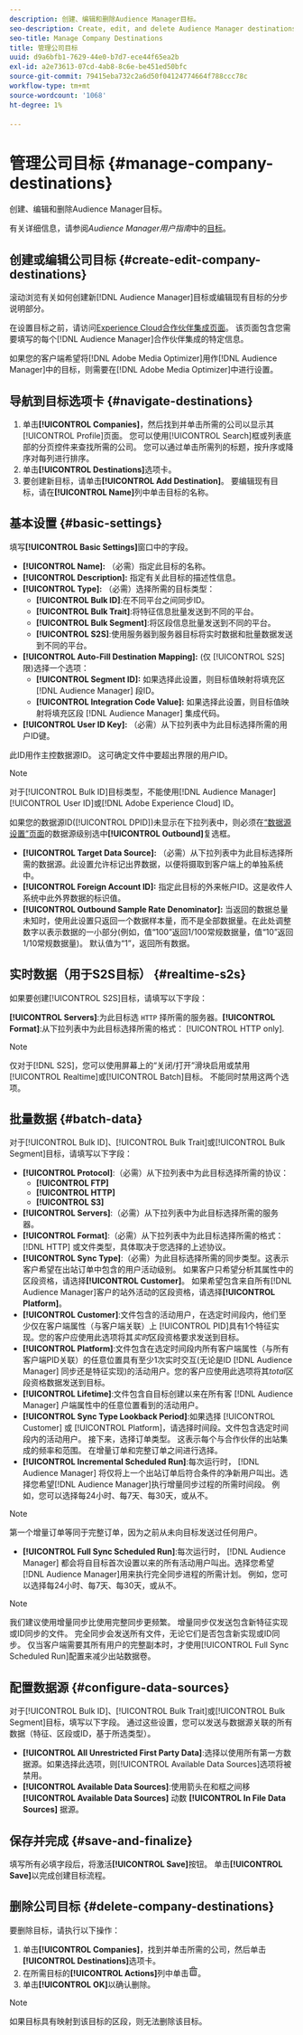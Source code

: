 ```yaml
---
description: 创建、编辑和删除Audience Manager目标。
seo-description: Create, edit, and delete Audience Manager destinations.
seo-title: Manage Company Destinations
title: 管理公司目标
uuid: d9a6bfb1-7629-44e0-b7d7-ece44f65ea2b
exl-id: a2e73613-07cd-4ab8-8c6e-be451ed50bfc
source-git-commit: 79415eba732c2a6d50f04124774664f788ccc78c
workflow-type: tm+mt
source-wordcount: '1068'
ht-degree: 1%

---
```


# 管理公司目标 {#manage-company-destinations}

创建、编辑和删除Audience Manager目标。

<!-- t_company_destinations.xml -->

有关详细信息，请参阅&#x200B;*Audience Manager用户指南*&#x200B;中的[目标](https://experienceleague.adobe.com/docs/audience-manager/user-guide/features/destinations/destinations.html)。

## 创建或编辑公司目标 {#create-edit-company-destinations}

滚动浏览有关如何创建新[!DNL Audience Manager]目标或编辑现有目标的分步说明部分。

<!-- create-edit-company-destinations.xml -->

在设置目标之前，请访问[Experience Cloud合作伙伴集成页面](https://wiki.corp.adobe.com/x/mPIMPw)。 该页面包含您需要填写的每个[!DNL Audience Manager]合作伙伴集成的特定信息。

如果您的客户端希望将[!DNL Adobe Media Optimizer]用作[!DNL Audience Manager]中的目标，则需要在[!DNL Adobe Media Optimizer]中进行设置。

## 导航到目标选项卡 {#navigate-destinations}

1. 单击&#x200B;**[!UICONTROL Companies]**，然后找到并单击所需的公司以显示其[!UICONTROL Profile]页面。 您可以使用[!UICONTROL Search]框或列表底部的分页控件来查找所需的公司。 您可以通过单击所需列的标题，按升序或降序对每列进行排序。
1. 单击&#x200B;**[!UICONTROL Destinations]**&#x200B;选项卡。
1. 要创建新目标，请单击&#x200B;**[!UICONTROL Add Destination]**。 要编辑现有目标，请在&#x200B;**[!UICONTROL Name]**&#x200B;列中单击目标的名称。

## 基本设置 {#basic-settings}

填写&#x200B;**[!UICONTROL Basic Settings]**&#x200B;窗口中的字段。

* **[!UICONTROL Name]:** （必需）指定此目标的名称。
* **[!UICONTROL Description]:** 指定有关此目标的描述性信息。
* **[!UICONTROL Type]:** （必需）选择所需的目标类型：
   * **[!UICONTROL Bulk ID]**:在不同平台之间同步ID。
   * **[!UICONTROL Bulk Trait]**:将特征信息批量发送到不同的平台。
   * **[!UICONTROL Bulk Segment]**:将区段信息批量发送到不同的平台。
   * **[!UICONTROL S2S]**:使用服务器到服务器目标将实时数据和批量数据发送到不同的平台。
* **[!UICONTROL Auto-Fill Destination Mapping]:** (仅 [!UICONTROL S2S] 限)选择一个选项：
   * **[!UICONTROL Segment ID]:** 如果选择此设置，则目标值映射将填充区 [!DNL Audience Manager] 段ID。
   * **[!UICONTROL Integration Code Value]:** 如果选择此设置，则目标值映射将填充区段 [!DNL Audience Manager] 集成代码。
* **[!UICONTROL User ID Key]:** （必需）从下拉列表中为此目标选择所需的用户ID键。

此ID用作主控数据源ID。 这可确定文件中要超出界限的用户ID。

>[!NOTE]
>
>对于[!UICONTROL Bulk ID]目标类型，不能使用[!DNL Audience Manager] [!UICONTROL User ID]或[!DNL Adobe Experience Cloud] ID。

如果您的数据源ID([!UICONTROL DPID])未显示在下拉列表中，则必须在[“数据源设置”页面](https://experienceleague.adobe.com/docs/audience-manager/user-guide/features/data-sources/manage-datasources.html)的数据源级别选中&#x200B;**[!UICONTROL Outbound]**&#x200B;复选框。

* **[!UICONTROL Target Data Source]:** （必需）从下拉列表中为此目标选择所需的数据源。此设置允许标记出界数据，以便将摄取到客户端上的单独系统中。
* **[!UICONTROL Foreign Account ID]:** 指定此目标的外来帐户ID。这是收件人系统中此外界数据的标识值。
* **[!UICONTROL Outbound Sample Rate Denominator]:** 当返回的数据总量未知时，使用此设置只返回一个数据样本量，而不是全部数据量。在此处调整数字以表示数据的一小部分(例如，值“100”返回1/100常规数据量，值“10”返回1/10常规数据量)。 默认值为“1”，返回所有数据。

## 实时数据（用于S2S目标） {#realtime-s2s}

如果要创建[!UICONTROL S2S]目标，请填写以下字段：

**[!UICONTROL Servers]**:为此目标选 `HTTP` 择所需的服务器。**[!UICONTROL Format]**:从下拉列表中为此目标选择所需的格式： [!UICONTROL HTTP only].

>[!NOTE]
>
>仅对于[!DNL S2S]，您可以使用屏幕上的“关闭/打开”滑块启用或禁用[!UICONTROL Realtime]或[!UICONTROL Batch]目标。 不能同时禁用这两个选项。

## 批量数据 {#batch-data}

对于[!UICONTROL Bulk ID]、[!UICONTROL Bulk Trait]或[!UICONTROL Bulk Segment]目标，请填写以下字段：

* **[!UICONTROL Protocol]**:（必需）从下拉列表中为此目标选择所需的协议：
   * **[!UICONTROL FTP]**
   * **[!UICONTROL HTTP]**
   * **[!UICONTROL S3]**
* **[!UICONTROL Servers]**:（必需）从下拉列表中为此目标选择所需的服务器。
* **[!UICONTROL Format]**:（必需）从下拉列表中为此目标选择所需的格式： [!DNL HTTP] 或文件类型，具体取决于您选择的上述协议。
* **[!UICONTROL Sync Type]**:（必需）为此目标选择所需的同步类型。这表示客户希望在出站订单中包含的用户活动级别。 如果客户只希望分析其属性中的区段资格，请选择&#x200B;**[!UICONTROL Customer]**。 如果希望包含来自所有[!DNL Audience Manager]客户的站外活动的区段资格，请选择&#x200B;**[!UICONTROL Platform]**。
* **[!UICONTROL Customer]**:文件包含的活动用户，在选定时间段内，他们至少仅在客户端属性（与客户端关联）上 [!UICONTROL PID]具有1个特征实现。您的客户应使用此选项将其&#x200B;*实时*&#x200B;区段资格要求发送到目标。
* **[!UICONTROL Platform]**:文件包含在选定时间段内所有客户端属性（与所有客户端PID关联）的任意位置具有至少1次实时交互(无论是ID [!DNL Audience Manager] 同步还是特征实现)的活动用户。您的客户应使用此选项将其&#x200B;*total*&#x200B;区段资格数据发送到目标。
* **[!UICONTROL Lifetime]**:文件包含自目标创建以来在所有客 [!DNL Audience Manager] 户端属性中的任意位置看到的活动用户。
* **[!UICONTROL Sync Type Lookback Period]**:如果选择 [!UICONTROL Customer] 或 [!UICONTROL Platform]，请选择时间段。文件包含选定时间段内的活动用户。
接下来，选择订单类型。 这表示每个与合作伙伴的出站集成的频率和范围。 在增量订单和完整订单之间进行选择。
* **[!UICONTROL Incremental Scheduled Run]**:每次运行时， [!DNL Audience Manager] 将仅将上一个出站订单后符合条件的净新用户叫出。选择您希望[!DNL Audience Manager]执行增量同步过程的所需时间段。 例如，您可以选择每24小时、每7天、每30天，或从不。

<!--
I removed {importance="high"} from note for Exp League rendering. -Bob
-->

>[!NOTE]
>
>第一个增量订单等同于完整订单，因为之前从未向目标发送过任何用户。

* **[!UICONTROL Full Sync Scheduled Run]**:每次运行时， [!DNL Audience Manager] 都会将自目标首次设置以来的所有活动用户叫出。选择您希望[!DNL Audience Manager]用来执行完全同步进程的所需计划。 例如，您可以选择每24小时、每7天、每30天，或从不。

<!--
I removed {importance="high"} from note for Exp League rendering. -Bob
-->

>[!NOTE]
>
>我们建议使用增量同步比使用完整同步更频繁。 增量同步仅发送包含新特征实现或ID同步的文件。 完全同步会发送所有文件，无论它们是否包含新实现或ID同步。 仅当客户端需要其所有用户的完整副本时，才使用[!UICONTROL Full Sync Scheduled Run]配置来减少出站数据卷。

## 配置数据源 {#configure-data-sources}

对于[!UICONTROL Bulk ID]、[!UICONTROL Bulk Trait]或[!UICONTROL Bulk Segment]目标，填写以下字段。 通过这些设置，您可以发送与数据源关联的所有数据（特征、区段或ID，基于所选类型）。

* **[!UICONTROL All Unrestricted First Party Data]**:选择以使用所有第一方数据源。如果选择此选项，则[!UICONTROL Available Data Sources]选项将被禁用。
* **[!UICONTROL Available Data Sources]**:使用箭头在和框之间移 **[!UICONTROL Available Data Sources]** 动数 **[!UICONTROL In File Data Sources]** 据源。

## 保存并完成 {#save-and-finalize}

填写所有必填字段后，将激活&#x200B;**[!UICONTROL Save]**&#x200B;按钮。 单击&#x200B;**[!UICONTROL Save]**&#x200B;以完成创建目标流程。

## 删除公司目标 {#delete-company-destinations}

<!-- delete-company-destinations.xml -->

要删除目标，请执行以下操作：

1. 单击&#x200B;**[!UICONTROL Companies]**，找到并单击所需的公司，然后单击&#x200B;**[!UICONTROL Destinations]**&#x200B;选项卡。
1. 在所需目标的&#x200B;**[!UICONTROL Actions]**&#x200B;列中单击![](assets/icon_delete.png)。
1. 单击&#x200B;**[!UICONTROL OK]**&#x200B;以确认删除。

>[!NOTE]
>
>如果目标具有映射到该目标的区段，则无法删除该目标。
